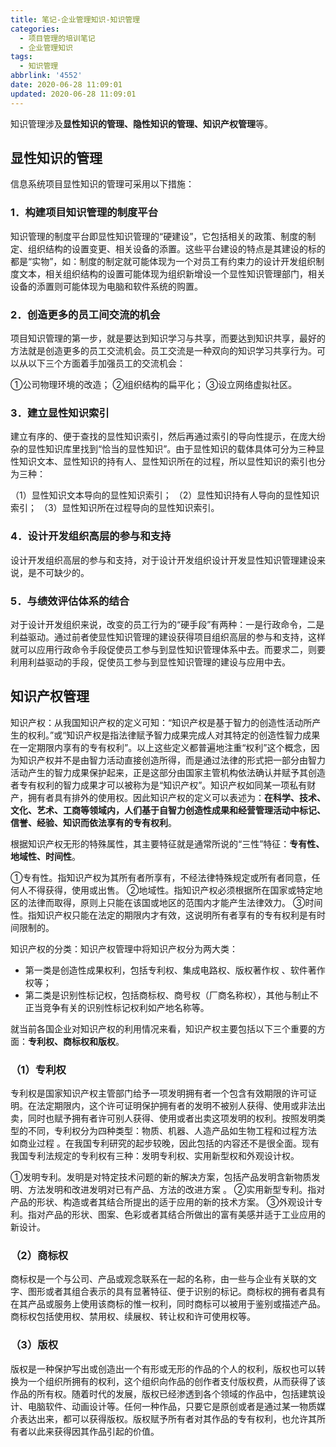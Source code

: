 ```yaml
---
title: 笔记-企业管理知识-知识管理
categories:
  - 项目管理的培训笔记
  - 企业管理知识
tags:
  - 知识管理
abbrlink: '4552'
date: 2020-06-28 11:09:01
updated: 2020-06-28 11:09:01
---
```



知识管理涉及**显性知识的管理、隐性知识的管理、知识产权管理**等。

<!-- more -->

## 显性知识的管理

信息系统项目显性知识的管理可采用以下措施：

### 1．构建项目知识管理的制度平台

知识管理的制度平台即显性知识管理的“硬建设”，它包括相关的政策、制度的制定、组织结构的设置变更、相关设备的添置。这些平台建设的特点是其建设的标的都是“实物”，如：制度的制定就可能体现为一个对员工有约束力的设计开发组织制度文本，相关组织结构的设置可能体现为组织新增设一个显性知识管理部门，相关设备的添置则可能体现为电脑和软件系统的购置。

### 2．创造更多的员工间交流的机会

项目知识管理的第一步，就是要达到知识学习与共享，而要达到知识共享，最好的方法就是创造更多的员工交流机会。员工交流是一种双向的知识学习共享行为。可以从以下三个方面着手加强员工的交流机会：

①公司物理环境的改造；
②组织结构的扁平化；
③设立网络虚拟社区。

### 3．建立显性知识索引

建立有序的、便于查找的显性知识索引，然后再通过索引的导向性提示，在庞大纷杂的显性知识库里找到“恰当的显性知识”。由于显性知识的载体具体可分为三种显性知识文本、显性知识的持有人、显性知识所在的过程，所以显性知识的索引也分为三种：

（1）显性知识文本导向的显性知识索引；
（2）显性知识持有人导向的显性知识索引；
（3）显性知识所在过程导向的显性知识索引。

### 4．设计开发组织高层的参与和支持

设计开发组织高层的参与和支持，对于设计开发组织设计开发显性知识管理建设来说，是不可缺少的。

### 5．与绩效评估体系的结合

对于设计开发组织来说，改变的员工行为的“硬手段”有两种：一是行政命令，二是利益驱动。通过前者使显性知识管理的建设获得项目组织高层的参与和支持，这样就可以应用行政命令手段促使员工参与到显性知识管理体系中去。而要求二，则要利用利益驱动的手段，促使员工参与到显性知识管理的建设与应用中去。

## 知识产权管理

知识产权：从我国知识产权的定义可知：“知识产权是基于智力的创造性活动所产生的权利。”或“知识产权是指法律赋予智力成果完成人对其特定的创造性智力成果在一定期限内享有的专有权利”。以上这些定义都普遍地注重“权利”这个概念，因为知识产权并不是由智力活动直接创造所得，而是通过法律的形式把一部分由智力活动产生的智力成果保护起来，正是这部分由国家主管机构依法确认并赋予其创造者专有权利的智力成果才可以被称为是“知识产权”。知识产权如同某一项私有财产，拥有者具有排外的使用权。因此知识产权的定义可以表述为：**在科学、技术、文化、艺术、工商等领域内，人们基于自智力创造性成果和经营管理活动中标记、信誉、经验、知识而依法享有的专有权利**。

根据知识产权无形的特殊属性，其主要特征就是通常所说的“三性”特征：**专有性、地域性、时间性**。

①专有性。指知识产权为其所有者所享有，不经法律特殊规定或所有者同意，任何人不得获得，使用或出售。
②地域性。指知识产权必须根据所在国家或特定地区的法律而取得，原则上只能在该国或地区的范围内才能产生法律效力。
③时间性。指知识产权只能在法定的期限内才有效，这说明所有者享有的专有权利是有时间限制的。

知识产权的分类：知识产权管理中将知识产权分为两大类：

- 第一类是创造性成果权利，包括专利权、集成电路权、版权著作权 、软件著作权等；
- 第二类是识别性标记权，包括商标权、商号权（厂商名称权），其他与制止不正当竞争有关的识别性标记权利如产地名称等。

就当前各国企业对知识产权的利用情况来看，知识产权主要包括以下三个重要的方面：**专利权、商标权和版权**。

### （1）专利权

专利权是国家知识产权主管部门给予一项发明拥有者一个包含有效期限的许可证明。在法定期限内，这个许可证明保护拥有者的发明不被别人获得、使用或非法出卖，同时也赋予拥有者许可别人获得、使用或者出卖这项发明的权利。按照发明类型的不同，专利权分为四种类型：物质、机器、人造产品如生物工程和过程方法 如商业过程 。在我国专利研究的起步较晚，因此包括的内容还不是很全面。现有我国专利法规定的专利权有三种：发明专利权、实用新型权和外观设计权。

①发明专利。发明是对特定技术问题的新的解决方案，包括产品发明含新物质发明、方法发明和改进发明对已有产品、方法的改进方案 。
②实用新型专利。指对产品的形状、构造或者其结合所提出的适于应用的新的技术方案。
③外观设计专利。指对产品的形状、图案、色彩或者其结合所做出的富有美感并适于工业应用的新设计。

### （2）商标权

商标权是一个与公司、产品或观念联系在一起的名称，由一些与企业有关联的文字、图形或者其组合表示的具有显著特征、便于识别的标记。商标权的拥有者具有在其产品或服务上使用该商标的惟一权利，同时商标可以被用于鉴别或描述产品。商标权包括使用权、禁用权、续展权、转让权和许可使用权等。

### （3）版权

版权是一种保护写出或创造出一个有形或无形的作品的个人的权利，版权也可以转换为一个组织所拥有的权利，这个组织向作品的创作者支付版权费，从而获得了该作品的所有权。随着时代的发展，版权已经渗透到各个领域的作品中，包括建筑设计、电脑软件、动画设计等。任何一种作品，只要它是原创或者是通过某一物质媒介表达出来，都可以获得版权。版权赋予所有者对其作品的专有权利，也允许其所有者以此来获得因其作品引起的价值。

